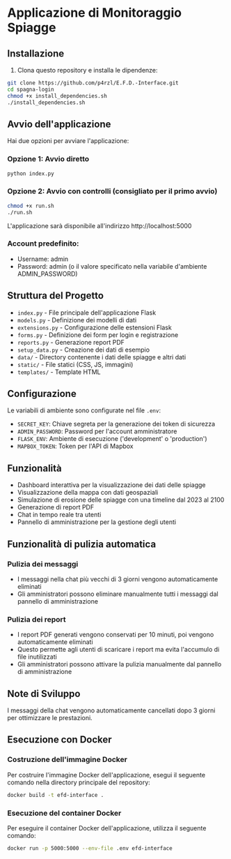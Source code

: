# Applicazione di Monitoraggio Spiagge

## Installazione

1. Clona questo repository e installa le dipendenze:
```bash
git clone https://github.com/p4rzl/E.F.D.-Interface.git
cd spagna-login
chmod +x install_dependencies.sh
./install_dependencies.sh
```

## Avvio dell'applicazione

Hai due opzioni per avviare l'applicazione:

### Opzione 1: Avvio diretto
```bash
python index.py
```

### Opzione 2: Avvio con controlli (consigliato per il primo avvio)
```bash
chmod +x run.sh
./run.sh
```

L'applicazione sarà disponibile all'indirizzo http://localhost:5000

### Account predefinito:
- Username: admin
- Password: admin (o il valore specificato nella variabile d'ambiente ADMIN_PASSWORD)

## Struttura del Progetto

- `index.py` - File principale dell'applicazione Flask
- `models.py` - Definizione dei modelli di dati
- `extensions.py` - Configurazione delle estensioni Flask
- `forms.py` - Definizione dei form per login e registrazione
- `reports.py` - Generazione report PDF
- `setup_data.py` - Creazione dei dati di esempio
- `data/` - Directory contenente i dati delle spiagge e altri dati
- `static/` - File statici (CSS, JS, immagini)
- `templates/` - Template HTML

## Configurazione

Le variabili di ambiente sono configurate nel file `.env`:

- `SECRET_KEY`: Chiave segreta per la generazione dei token di sicurezza
- `ADMIN_PASSWORD`: Password per l'account amministratore
- `FLASK_ENV`: Ambiente di esecuzione ('development' o 'production')
- `MAPBOX_TOKEN`: Token per l'API di Mapbox

## Funzionalità

- Dashboard interattiva per la visualizzazione dei dati delle spiagge
- Visualizzazione della mappa con dati geospaziali
- Simulazione di erosione delle spiagge con una timeline dal 2023 al 2100
- Generazione di report PDF
- Chat in tempo reale tra utenti
- Pannello di amministrazione per la gestione degli utenti

## Funzionalità di pulizia automatica

### Pulizia dei messaggi
- I messaggi nella chat più vecchi di 3 giorni vengono automaticamente eliminati
- Gli amministratori possono eliminare manualmente tutti i messaggi dal pannello di amministrazione

### Pulizia dei report
- I report PDF generati vengono conservati per 10 minuti, poi vengono automaticamente eliminati
- Questo permette agli utenti di scaricare i report ma evita l'accumulo di file inutilizzati
- Gli amministratori possono attivare la pulizia manualmente dal pannello di amministrazione

## Note di Sviluppo

I messaggi della chat vengono automaticamente cancellati dopo 3 giorni per ottimizzare le prestazioni.

## Esecuzione con Docker

### Costruzione dell'immagine Docker
Per costruire l'immagine Docker dell'applicazione, esegui il seguente comando nella directory principale del repository:
```bash
docker build -t efd-interface .
```

### Esecuzione del container Docker
Per eseguire il container Docker dell'applicazione, utilizza il seguente comando:
```bash
docker run -p 5000:5000 --env-file .env efd-interface
```
